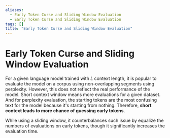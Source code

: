 ```yaml
---
aliases:
  - Early Token Curse and Sliding Window Evaluation
  - Early Token Curse and Sliding Window Evaluation
tags: []
title: "Early Token Curse and Sliding Window Evaluation"
---
```


# Early Token Curse and Sliding Window Evaluation

For a given language model trained with $L$ context length, it is popular to evaluate the model on a corpus using non-overlapping segments using perplexity. However, this does not reflect the real performance of the model. Short context window means more evaluations for a given dataset. And for perplexity evaluation, the starting tokens are the most confusing text for the model because it's starting from nothing. Therefore, **short context leads to more chance of guessing early tokens**.

While using a sliding window, it counterbalances such issue by equalize the numbers of evaluations on early tokens, though it significantly increases the evaluation time.